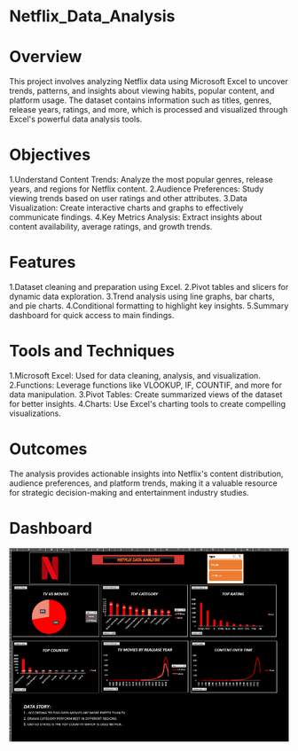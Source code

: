 # Netflix_Data_Analysis

# Overview
This project involves analyzing Netflix data using Microsoft Excel to uncover trends, patterns, and insights about viewing habits, popular content, and platform usage. The dataset contains information such as titles, genres, release years, ratings, and more, which is processed and visualized through Excel's powerful data analysis tools.

# Objectives
1.Understand Content Trends: Analyze the most popular genres, release years, and regions for Netflix content.
2.Audience Preferences: Study viewing trends based on user ratings and other attributes.
3.Data Visualization: Create interactive charts and graphs to effectively communicate findings.
4.Key Metrics Analysis: Extract insights about content availability, average ratings, and growth trends.

# Features
1.Dataset cleaning and preparation using Excel.
2.Pivot tables and slicers for dynamic data exploration.
3.Trend analysis using line graphs, bar charts, and pie charts.
4.Conditional formatting to highlight key insights.
5.Summary dashboard for quick access to main findings.

# Tools and Techniques
1.Microsoft Excel: Used for data cleaning, analysis, and visualization.
2.Functions: Leverage functions like VLOOKUP, IF, COUNTIF, and more for data manipulation.
3.Pivot Tables: Create summarized views of the dataset for better insights.
4.Charts: Use Excel's charting tools to create compelling visualizations.

# Outcomes
The analysis provides actionable insights into Netflix's content distribution, audience preferences, and platform trends, making it a valuable resource for strategic decision-making and entertainment industry studies.

# Dashboard

  <img src="./Netflix Dashboard.png" alt="Netflix Dashboard.png" width=""/> &nbsp;

